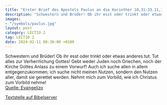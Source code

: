 ```yaml
---
title: "Erster Brief des Apostels Paulus an die Korinther 10,31-33.11,1"
description: "Schwestern und Brüder! Ob ihr esst oder trinkt oder etwas anderes tut: Tut alles zur Verherrlichung Gottes! Gebt weder Juden noch Griechen, noch der Kirche Gottes Anlass zu einem Vorwurf! Auch ich suche allen in allem entgegenzukommen; ich suche nicht meinen Nutzen, sondern den N...."
images:
- "/symbols/paulus.jpg"
layout: post
category: LECTIO 2
tag: LECTIO 2
date: 2024-02-11 08:30:00 +0100
---
```

Schwestern und Brüder! Ob ihr esst oder trinkt oder etwas anderes tut: Tut alles zur Verherrlichung Gottes!
Gebt weder Juden noch Griechen, noch der Kirche Gottes Anlass zu einem Vorwurf!
Auch ich suche allen in allem entgegenzukommen; ich suche nicht meinen Nutzen, sondern den Nutzen aller, damit sie gerettet werden.<!--more-->
Nehmt mich zum Vorbild, wie ich Christus zum Vorbild nehme!<br>
[Quelle: Evangelizo](https://evangeliumtagfuertag.org/DE/gospel)

[Textstelle auf Bibelserver](https://www.bibleserver.com/EU/1.Korinther10,31-33.11,1)
